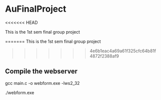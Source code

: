 # AuFinalProject
<<<<<<< HEAD

This is the 1st sem final group project

=======
This is the 1st sem final group project 
>>>>>>> 4e6b1eac4a69a61f325cfc64b81f4872f2388af9
<h2>Compile the webserver</h2>
<p>gcc main.c -o webform.exe -lws2_32
</p>
<p>./webform.exe
